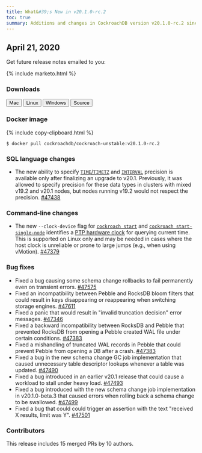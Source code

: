 ```yaml
---
title: What&#39;s New in v20.1.0-rc.2
toc: true
summary: Additions and changes in CockroachDB version v20.1.0-rc.2 since version v20.1.0-rc.1
---
```


## April 21, 2020

Get future release notes emailed to you:

{% include marketo.html %}

### Downloads

<div id="os-tabs" class="clearfix">
    <a href="https://binaries.cockroachdb.com/cockroach-v20.1.0-rc.2.darwin-10.9-amd64.tgz"><button id="mac" data-eventcategory="mac-binary-release-notes">Mac</button></a>
    <a href="https://binaries.cockroachdb.com/cockroach-v20.1.0-rc.2.linux-amd64.tgz"><button id="linux" data-eventcategory="linux-binary-release-notes">Linux</button></a>
    <a href="https://binaries.cockroachdb.com/cockroach-v20.1.0-rc.2.windows-6.2-amd64.zip"><button id="windows" data-eventcategory="windows-binary-release-notes">Windows</button></a>
    <a href="https://binaries.cockroachdb.com/cockroach-v20.1.0-rc.2.src.tgz"><button id="source" data-eventcategory="source-release-notes">Source</button></a>
</div>

### Docker image

{% include copy-clipboard.html %}
~~~shell
$ docker pull cockroachdb/cockroach-unstable:v20.1.0-rc.2
~~~

### SQL language changes

- The new ability to specify [`TIME`/`TIMETZ`](../v20.1/time.html#precision) and [`INTERVAL`](../v20.1/interval.html#precision) precision is available only after finalizing an upgrade to v20.1. Previously, it was allowed to specify precision for these data types in clusters with mixed v19.2 and v20.1 nodes, but nodes running v19.2 would not respect the precision. [#47438][#47438]

### Command-line changes

- The new `--clock-device` flag for [`cockroach start`](../v20.1/cockroach-start.html) and [`cockroach start-single-node`](../v20.1/cockroach-start-single-node.html) identifies a [PTP hardware clock](https://www.kernel.org/doc/html/latest/driver-api/ptp.html) for querying current time. This is supported on Linux only and may be needed in cases where the host clock is unreliable or prone to large jumps (e.g., when using vMotion). [#47379][#47379]

### Bug fixes

- Fixed a bug causing some schema change rollbacks to fail permanently even on transient errors. [#47575][#47575]
- Fixed an incompatibility between Pebble and RocksDB bloom filters that could result in keys disappearing or reappearing when switching storage engines. [#47611][#47611]
- Fixed a panic that would result in "invalid truncation decision" error messages. [#47346][#47346]
- Fixed a backward incompatibility between RocksDB and Pebble that prevented RocksDB from opening a Pebble created WAL file under certain conditions. [#47383][#47383]
- Fixed a mishandling of truncated WAL records in Pebble that could prevent Pebble from opening a DB after a crash. [#47383][#47383]
- Fixed a bug in the new schema change GC job implementation that caused unnecessary table descriptor lookups whenever a table was updated. [#47490][#47490]
- Fixed a bug introduced in an earlier v20.1 release that could cause a workload to stall under heavy load. [#47493][#47493]
- Fixed a bug introduced with the new schema change job implementation in v20.1.0-beta.3 that caused errors when rolling back a schema change to be swallowed. [#47499][#47499]
- Fixed a bug that could could trigger an assertion with the text "received X results, limit was Y". [#47501][#47501]

### Contributors

This release includes 15 merged PRs by 10 authors.

[#47346]: https://github.com/cockroachdb/cockroach/pull/47346
[#47379]: https://github.com/cockroachdb/cockroach/pull/47379
[#47383]: https://github.com/cockroachdb/cockroach/pull/47383
[#47438]: https://github.com/cockroachdb/cockroach/pull/47438
[#47490]: https://github.com/cockroachdb/cockroach/pull/47490
[#47493]: https://github.com/cockroachdb/cockroach/pull/47493
[#47499]: https://github.com/cockroachdb/cockroach/pull/47499
[#47501]: https://github.com/cockroachdb/cockroach/pull/47501
[#47575]: https://github.com/cockroachdb/cockroach/pull/47575
[#47611]: https://github.com/cockroachdb/cockroach/pull/47611
